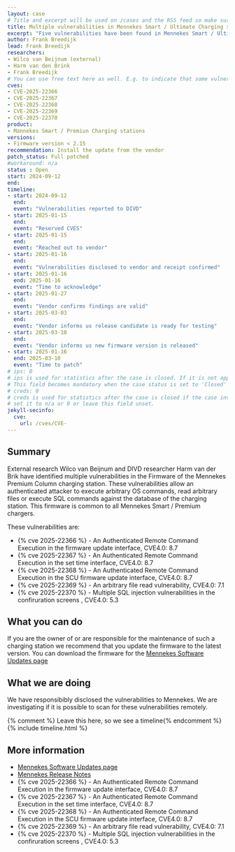 ```yaml
---
layout: case
# Title and excerpt will be used on /cases and the RSS feed so make sure they reflect the case well
title: Multiple vulnerabilities in Mennekes Smart / Ultimate Charging stations
excerpt: "Five vulnerabilities have been found in Mennekes Smart / Ultimate charging stations"
author: Frank Breedijk
lead: Frank Breedijk
researchers:
- Wilco van Beijnum (external)
- Harm van den Brink
- Frank Breedijk
# You can use free text here as well. E.g. to indicate that some vulnerabilities don't have CVEs assigned (yet).
cves:
- CVE-2025-22366
- CVE-2025-22367
- CVE-2025-22368
- CVE-2025-22369
- CVE-2025-22370
product: 
- Mannekes Smart / Premiun Charging stations
versions: 
- Firmware version < 2.15
recommendation: Install the update from the vendor
patch_status: Full patched
#workaround: n/a
status : Open
start: 2024-09-12
end: 
timeline:
- start: 2024-09-12
  end:
  event: "Vulnerabilities reported to DIVD"
- start: 2025-01-15
  end:
  event: "Reserved CVES"
- start: 2025-01-15
  end:
  event: "Reached out to vendor"
- start: 2025-01-16
  end:
  event: "Vulnerabilities disclosed to vendor and receipt confirmed"
- start: 2025-01-16
  end: 2025-01-16
  event: "Time to acknowledge"
- start: 2025-01-27
  end:
  event: "Vendor confirms findings are valid"
- start: 2025-03-03
  end:
  event: "Vendor informs us release candidate is ready for testing"
- start: 2025-03-10
  end:
  event: "Vendor informs us new firmware version is released"
- start: 2025-01-16
  end: 2025-03-10
  event: "Time to patch"
# ips: 0 
# ips is used for statistics after the case is closed. If it is not applicable, you can set IPs to n/a (e.g. stolen credentials)
# This field becomes mandatory when the case status is set to 'Closed'
# creds: 0 
# creds is used for statistics after the case is closed if the case involves stolen credentials. If it is not applicable, you can
# set it to n/a or 0 or leave this field unset.
jekyll-secinfo:
  cve:
    url: /cves/CVE-
---
```

## Summary

External research Wilco van Beijnum and DIVD researcher Harm van der Brik have identified multiple vulnerabilities in the Firmware of the Mennekes Premium Column charging station. These vulnerabilities allow an authenticated attacker to execute arbitrary OS commands, read arbitrary files or execute SQL commands against the database of the charging station.
This firmware is common to all Mennekes Smart / Premium chargers.

These vulnerabilities are:
* {% cve 2025-22366 %} - An Authenticated Remote Command Execution in the firmware update interface, CVE4.0: 8.7
* {% cve 2025-22367 %} - An Authenticated Remote Command Execution in the set time interface, CVE4.0: 8.7
* {% cve 2025-22368 %} - An Authenticated Remote Command Execution in the SCU firmware update interface, CVE4.0: 8.7
* {% cve 2025-22369 %} - An arbitrary file read vulnerability, CVE4.0: 7.1
* {% cve 2025-22370 %} - Multiple SQL injection vulnerabilities in the confiruration screens , CVE4.0: 5.3


## What you can do

If you are the owner of or are responsible for the maintenance of such a charging station we recommend that you update the firmware to the latest version. You can download the firmware for the [Mennekes Software Updates page](https://www.mennekes.nl/emobility/service/software-updates/)

## What we are doing

We have responsibibly disclosed the vulnerabilities to Mennekes. We are investigating if it is possible to scan for these vulnerabilities remotely.

{% comment %}  Leave this here, so we see a timeline{% endcomment %}
{% include timeline.html %}


## More information
* [Mennekes Software Updates page](https://www.mennekes.nl/emobility/service/software-updates/)
* [Mennekes Release Notes](https://www.mennekes.nl/fileadmin/MEN-Deutschland/emobility/04_software/06_smart_premium/Release_Notes_for_2.15_06.03.2025.pdf)
* {% cve 2025-22366 %} - An Authenticated Remote Command Execution in the firmware update interface, CVE4.0: 8.7
* {% cve 2025-22367 %} - An Authenticated Remote Command Execution in the set time interface, CVE4.0: 8.7
* {% cve 2025-22368 %} - An Authenticated Remote Command Execution in the SCU firmware update interface, CVE4.0: 8.7
* {% cve 2025-22369 %} - An arbitrary file read vulnerability, CVE4.0: 7.1
* {% cve 2025-22370 %} - Multiple SQL injection vulnerabilities in the confiruration screens , CVE4.0: 5.3
